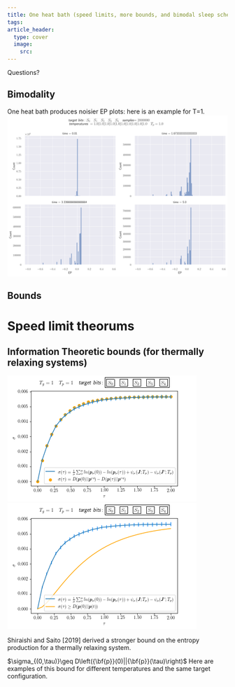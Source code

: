 ```yaml
---
title: One heat bath (speed limits, more bounds, and bimodal sleep schedules)
tags: 
article_header:
  type: cover
  image:
    src: 
---
```

Questions? 


## Bimodality 

One heat bath produces noisier EP plots: here is an example for T=1. 
<img src="/files/bimodality2.svg"> 

## Bounds 

# Speed limit theorums 




## Information Theoretic bounds (for thermally relaxing systems)



<img src="/files/onehb.png"> <img src="/files/exbounds.png">

Shiraishi and Saito [2019] derived a stronger bound on the entropy production for a thermally relaxing system.

$\sigma_{(0,\tau)}\geq D\left({\bf{p}}(0)||{\bf{p}}(\tau)\right)$
Here are examples of this bound for different temperatures and the same target configuration. 



